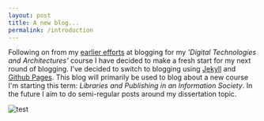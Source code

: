 ```yaml
---
layout: post
title: A new blog...
permalink: /introduction
---
```


Following on from my [earlier efforts](https://dvanstriendita14.wordpress.com/) at blogging for my *'Digital Technologies and Architectures'* course I have decided to make a fresh start for my next round of blogging. I've decided to switch to blogging using [Jekyll](http://jekyllrb.com) and [Github Pages](https://pages.github.com). This blog will primarily be used to blog about a new course I'm starting this term: *Libraries and Publishing in an Information Society*. In the future I aim to do semi-regular posts around my dissertation topic.

![test](davanstrien.github.io/images/test.jpg)
